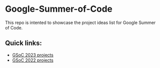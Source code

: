 # Google-Summer-of-Code
This repo is intented to showcase the project ideas list for Google Summer of Code.

## Quick links:
* [GSoC 2023 projects](https://github.com/merledu/Google-Summer-of-Code/wiki/GSoC'23-Project-Ideas-List)
* [GSoC 2022 projects](https://github.com/merledu/Google-Summer-of-Code/wiki/GSoC%2722-Project-Ideas-List)
